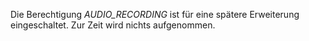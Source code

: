 Die Berechtigung *AUDIO_RECORDING* ist für eine spätere Erweiterung eingeschaltet. Zur Zeit wird nichts aufgenommen. 
